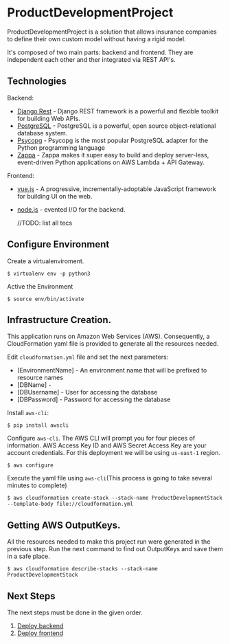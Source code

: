 ProductDevelopmentProject
==============================
ProductDevelopmentProject is a solution that allows insurance companies to define their own custom model without having a rigid model. 

It's composed of two main parts: backend and frontend. They are independent each other and ther integrated via REST API's. 


Technologies 
----------
Backend:
* [Django Rest] - Django REST framework is a powerful and flexible toolkit for building Web APIs.
* [PostgreSQL] - PostgreSQL is a powerful, open source object-relational database system.
* [Psycopg] - Psycopg is the most popular PostgreSQL adapter for the Python programming language
* [Zappa] - Zappa makes it super easy to build and deploy server-less, event-driven Python applications on AWS Lambda + API Gateway.

Frontend:
*  [vue.js] - A progressive, incrementally-adoptable JavaScript framework for building UI on the web.
*  [node.js] - evented I/O for the backend.


   [Django Rest]: <https://www.django-rest-framework.org/>
   [PostgreSQL]: <https://www.postgresql.org/>
   [Psycopg]: <http://initd.org/psycopg/>
   [Zappa]: <https://github.com/Miserlou/Zappa/>
   [node.js]: <http://nodejs.org>
   [Vue.js]: <https://vuejs.org/>
//TODO: list all tecs


Configure Environment 
----------
Create a virtualenviroment.
```
$ virtualenv env -p python3
```
Active the Environment
```
$ source env/bin/activate
```

Infrastructure Creation.
----------
This application runs on Amazon Web Services (AWS). Consequently, a CloudFormation yaml file is provided to generate all the resources needed.

Edit `cloudformation.yml` file and set the next parameters:
* [EnvironmentName] -  An environment name that will be prefixed to resource names
* [DBName] - 
* [DBUsername] - User for accessing the database
* [DBPassword] - Password for accessing the database 

Install `aws-cli`:
```
$ pip install awscli
```
Configure `aws-cli`. The AWS CLI will prompt you for four pieces of information. AWS Access Key ID and AWS Secret Access Key are your account credentials. For this deployment we will be using `us-east-1` region.
```
$ aws configure
```
Execute the yaml file using `aws-cli`(This process is going to take several minutes to complete)
```
$ aws cloudformation create-stack --stack-name ProductDevelopmentStack --template-body file://cloudformation.yml
```

Getting AWS OutputKeys.
----------
All the resources needed to make this project run were generated in the previous step.
Run the next command to find out OutputKeys and save them in a safe place.
```
$ aws cloudformation describe-stacks --stack-name ProductDevelopmentStack
```

Next Steps
----------
The next steps must be done in the given order.
1. [Deploy backend](https://github.com/eugeniosu/ProductDevelopmentProject/tree/master/backend)
2. [Deploy frontend](https://github.com/eugeniosu/ProductDevelopmentProject/tree/master/frontend)
